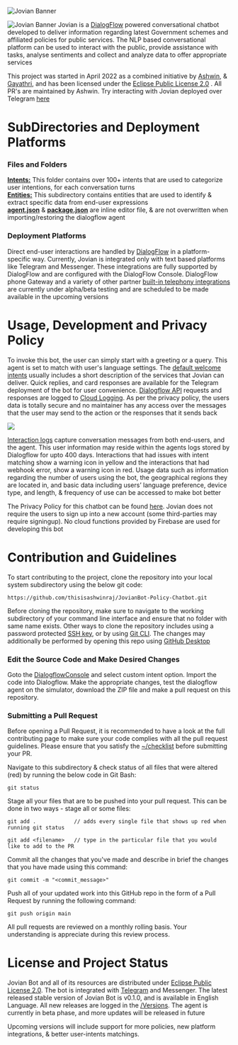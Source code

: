 ![Jovian Banner](https://github.com/thisisashwinraj/Jovian-Govt-Policy-Enquiry-Chatbot/blob/main/assets/Jovian-Banner-Dark.png#gh-dark-mode-only)

![Jovian Banner](https://github.com/thisisashwinraj/Jovian-Govt-Policy-Enquiry-Chatbot/blob/main/assets/Jovian-Banner-Light.png#gh-light-mode-only)
Jovian is a [DialogFlow](https://cloud.google.com/dialogflow) powered conversational chatbot developed to deliver information regarding latest Government schemes and affiliated policies for public services. The NLP based conversational platform can be used to interact with the public, provide assistance with tasks, analyse sentiments and collect and analyze data to offer appropriate services

This project was started in April 2022 as a combined initiative by [Ashwin](https://github.com/thisisashwinraj), & [Gayathri](https://github.com/rameshgayathri), and has been licensed under the [Eclipse Public License 2.0](https://github.com/thisisashwinraj/JovianBot-Policy-Chatbot/blob/main/LICENSE) . All PR's are maintained by Ashwin. Try interacting with Jovian deployed over Telegram [here](http://t.me/jovian_bot)

# SubDirectories and Deployment Platforms
### Files and Folders
**[Intents:](https://github.com/thisisashwinraj/JovianBot-ChatBot-For-Social-Good)** This folder contains over 100+ intents that are used to categorize user intentions, for each conversation turns
<br>**[Entities:](https://github.com/thisisashwinraj/JovianBot-Policy-Chatbot/tree/main/entities)** This subdirectory contains entities that are used to identify & extract specific data from end-user expressions
<br>**[agent.json](https://github.com/thisisashwinraj/JovianBot-Policy-Chatbot/blob/main/agent.json)** & **[package.json](https://github.com/thisisashwinraj/JovianBot-Policy-Chatbot/blob/main/package.json)** are inline editor file, & are not overwritten when importing/restoring the dialogflow agent

### Deployment Platforms

Direct end-user interactions are handled by [DialogFlow](https://dialogflow.cloud.google.com/) in a platform-specific way. Currently, Jovian is integrated only with text based platforms like Telegram and Messenger. These integrations are fully supported by DialogFlow and are configured with the DialogFlow Console. DialogFlow phone Gateway and a variety of other partner [built-in telephony integrations](https://cloud.google.com/dialogflow/cx/docs/concept/integration) are currently under alpha/beta testing and are scheduled to be made available in the upcoming versions

# Usage, Development and Privacy Policy

To invoke this bot, the user can simply start with a greeting or a query. This agent is set to match with user's language settings. The [default welcome intents](https://github.com/thisisashwinraj/JovianBot-ChatBot-For-Social-Good/blob/main/intents/Default%20Welcome%20Intent.json) usually includes a short description of the services that Jovian can deliver. Quick replies, and card responses are available for the Telegram deployment of the bot for user convenience. [Dialogflow API](https://cloud.google.com/dialogflow/es/docs/reference/rest/v2-overview) requests and responses are logged to [Cloud Logging](https://cloud.google.com/logging). As per the privacy policy, the users data is totally secure and no maintainer has any access over the messages that the user may send to the action or the responses that it sends back

![](https://github.com/thisisashwinraj/JovianBot-Policy-Chatbot/blob/main/flutterbot/assets/jovianBotDemo.gif)

[Interaction logs](https://cloud.google.com/dialogflow/es/docs/interaction-logging) capture conversation messages from both end-users, and the agent. This user information may reside within the agents logs stored by Dialogflow for upto 400 days. Interactions that had issues with intent matching show a warning icon in yellow and the interactions that had webhook error, show a warning icon in red. Usage data such as information regarding the number of users using the bot, the geographical regions they are located in, and basic data including users’ language preference, device type, and length, & frequency of use can be accessed to make bot better

The Privacy Policy for this chatbot can be found [here](https://www.drive.google.com/file/d/15lGNlJJCo90k0x6s2jnaozdx_fpK8lv8/view?usp=sharing). Jovian does not require the users to sign up into a new account (some third-parties may require signingup). No cloud functions provided by Firebase are used for developing this bot

# Contribution and Guidelines

To start contributing to the project, clone the repository into your local system subdirectory using the below git code:
```
https://github.com/thisisashwinraj/JovianBot-Policy-Chatbot.git
```
Before cloning the repository, make sure to navigate to the working subdirectory of your command line interface and ensure that no folder with same name exists. Other ways to clone the repository includes using a password protected [SSH key](git@github.com:thisisashwinraj/Jovian-Govt-Policy-Enquiry-Chatbot.git), or by using [Git CLI](https://cli.github.com/). The changes may additionally be performed by opening this repo using [GitHub Desktop](https://desktop.github.com/)

### Edit the Source Code and Make Desired Changes

Goto the [DialogflowConsole](https://www.google.com/url?sa=t&rct=j&q=&esrc=s&source=web&cd=&cad=rja&uact=8&ved=2ahUKEwj-nLqpgOf5AhWuR2wGHSJcBD8QFnoECAIQAQ&url=https%3A%2F%2Fdialogflow.cloud.google.com%2F&usg=AOvVaw2AsLbzcr82t1GsECYjUNf0) and select custom intent option. Import the code into Dialogflow. Make the appropriate changes, test the dialogflow agent on the simulator, download the ZIP file and make a pull request on this repository.

### Submitting a Pull Request
Before opening a Pull Request, it is recommended to have a look at the full contributing page to make sure your code complies with all the pull request guidelines. Please ensure that you satisfy the [~/checklist](https://github.com/thisisashwinraj/JovianBot-ChatBot-For-Social-Good/blob/main/.github/PULL_REQUEST_TEMPLATE/pull_request_template.md) before submitting your PR.

Navigate to this subdirectory & check status of all files that were altered (red) by running the below code in Git Bash:
```
git status
```
Stage all your files that are to be pushed into your pull request. This can be done in two ways - stage all or some files:
```
git add .            // adds every single file that shows up red when running git status
```
```
git add <filename>   // type in the particular file that you would like to add to the PR
```

Commit all the changes that you've made and describe in brief the changes that you have made using this command:
```
git commit -m "<commit_message>"
```
Push all of your updated work into this GitHub repo in the form of a Pull Request by running the following command:
```
git push origin main
```
All pull requests are reviewed on a monthly rolling basis. Your understanding is appreciate during this review process.

# License and Project Status
Jovian Bot and all of its resources are distributed under [Eclipse Public License 2.0](https://github.com/thisisashwinraj/JovianBot-ChatBot-For-Social-Good/blob/main/LICENSE). The bot is integrated with [Telegram](http://t.me/jovian_bot) and Messenger. The latest released stable version of Jovian Bot is v0.1.0, and is available in English Language. All new releases are logged in the [/Versions](https://github.com/thisisashwinraj/JovianBot-ChatBot-For-Social-Good/tree/main/versions). The agent is currently in beta phase, and more updates will be released in future

Upcoming versions will include support for more policies, new platform integrations, & better user-intents matchings.
